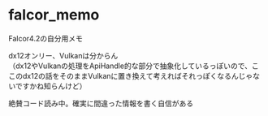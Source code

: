 # falcor_memo

Falcor4.2の自分用メモ  

dx12オンリー、Vulkanは分からん  
（dx12やVulkanの処理をApiHandle的な部分で抽象化しているっぽいので、ここのdx12の話をそのままVulkanに置き換えて考えればそれっぽくなるんじゃないですかね知らんけど）  

絶賛コード読み中。確実に間違った情報を書く自信がある
<!--stackedit_data:
eyJoaXN0b3J5IjpbMTk2NzQ2NzAwMiwxMTExNDg4MDU4LDE4MD
QwMTgzNTAsOTgxNDAxNzczXX0=
-->